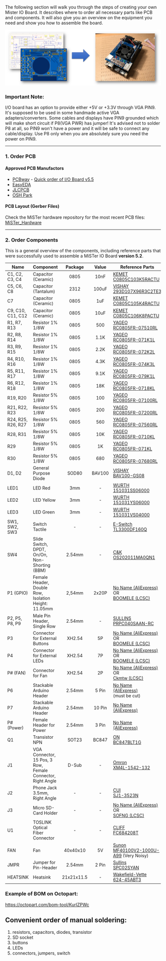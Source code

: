 The following section will walk you through the steps of creating your own Mister IO Board. It describes where to order all necessary parts like PCB and components. It will also give you an overview on the equipment you need and show you how to assemble the board.

![picture](pictures/IO_Board_DIY.png)

### Important Note:
I/O board has an option to provide either +5V or +3.3V through VGA PIN9. It's supposed to be used in some handmade active VGA adapters/converters. Some cables and displays have PIN9 grounded which will make short circuit if P8(VGA PWR) has jumper! It's advised not to solder P8 at all, so PIN9 won't have a power and it will be safe to connect any cable/display. Use P8 only when you are absolutely sure you need the power on PIN9.

------

### 1. Order PCB

#### Approved PCB Manufactors
  * [PCBway](https://www.pcbway.com/setinvite.aspx?inviteid=43024) - [Quick order of I/O Board v5.5](https://www.pcbway.com/project/shareproject/I_O_Board_v5_5_for_MiSTer.html)
  * [EasyEDA](https://easyeda.com/)
  * [JLCPCB](https://jlcpcb.com/)
  * [OSH Park](https://oshpark.com/)

#### PCB Layout (Gerber Files)
Check the MiSTer hardware repository for the most recent PCB files: [MiSTer_Hardware](https://github.com/MiSTer-devel/Hardware_MiSTer)


------

### 2. Order Components

This is a general overview of the components, including reference parts that were successfully used to assemble a MiSTer IO Board <b>version 5.2</b>.

| Name | Component | Package | Value | Reference Parts |
|---|---|:---:|:---:|---|
| C1, C2, C3, C4 | Capacitor (Ceramic) | 0805 | 10nF | [KEMET <br> C0805C103K5RACTU](https://www.digikey.com/products/en?keywords=399-1158-1-ND) |
| C5, C6, C8 | Capacitor (Tantalum) | 2312 | 100uF | [VISHAY <br> 293D107X96R3C2TE3](https://www.digikey.com/products/en?keywords=718-1058-1-ND) |
| C7 | Capacitor (Ceramic) | 0805 | 1uF | [KEMET <br> C0805C105K4RACTU](https://www.digikey.com/products/en?keywords=399-1284-1-ND) |
| C9, C10, C11, C12 | Capacitor (Ceramic) | 0805 | 10uF | [KEMET <br> C0805C106K8PACTU](https://www.digikey.com/products/en?keywords=399-4925-1-ND) |
| R1, R7, R13 | Resistor 1% 1/8W | 0805 | 500 | [YAGEO <br> RC0805FR-07510RL](https://www.digikey.com/products/en?keywords=311-510CRCT-ND) |
| R2, R8, R14 | Resistor 1% 1/8W | 0805 | 1.1K | [YAGEO <br> RC0805FR-071K1L](https://www.digikey.com/products/en?keywords=311-1.10KCRCT-ND) |
| R3, R9, R15 | Resistor 1% 1/8W | 0805 | 2.2K | [YAGEO <br> RC0805FR-072K2L](https://www.digikey.com/products/en?keywords=311-2.20KCRCT-ND) |
| R4, R10, R16 | Resistor 1% 1/8W | 0805 | 4.3K | [YAGEO <br> RC0805FR-074K3L](https://www.digikey.com/products/en?keywords=311-4.30KCRCT-ND) |
| R5, R11, R17 | Resistor 1% 1/8W | 0805 | 9.1K | [YAGEO <br> RC0805FR-079K1L](https://www.digikey.com/products/en?keywords=311-9.10KCRCT-ND) |
| R6, R12, R18 | Resistor 1% 1/8W | 0805 | 18K | [YAGEO <br> RC0805FR-0718KL](https://www.digikey.com/products/en?keywords=311-18.0KCRCT-ND) |
| R19, R20 | Resistor 5% 1/8W | 0805 | 100 | [YAGEO <br> RC0805FR-07100RL](https://www.digikey.com/products/en?keywords=311-100CRCT-ND) |
| R21, R22, R23 | Resistor 5% 1/8W | 0805 | 200 | [YAGEO <br> RC0805FR-07200RL](https://www.digikey.com/products/en?keywords=311-200CRCT-ND) |
| R24, R25, R26, R27 | Resistor 5% 1/8W | 0805 | 560 | [YAGEO <br> RC0805FR-07560RL](https://www.digikey.com/products/en?keywords=311-560CRCT-ND) |
| R28, R31 | Resistor 5% 1/8W | 0805 | 10K | [YAGEO <br> RC0805FR-0710KL](https://www.digikey.com/products/en?keywords=311-10.0KCRCT-ND) |
| R29 | Resistor 5% 1/8W | 0805 | 1K | [YAGEO <br> RC0805FR-071KL](https://www.digikey.com/products/en?keywords=311-1.00KCRCT-ND) |
| R30 | Resistor 5% 1/8W | 0805 | 680 | [YAGEO <br> RC0805FR-07680RL](https://www.digikey.com/products/en?keywords=311-680CRCT-ND) |
| D1, D2 | General Purpose Diode | SOD80 | BAV100 | [VISHAY <br> BAV100-GS08](https://www.digikey.com/products/en?keywords=BAV100-GS08CT-ND) |
| LED1 | LED Red | 3mm | - | [WURTH <br> 151031SS06000](https://www.digikey.com/products/en?keywords=732-5006-ND) |
| LED2 | LED Yellow | 3mm | - | [WURTH <br> 151031YS06000](https://www.digikey.com/products/en?keywords=732-5010-ND) |
| LED3 | LED Green | 3mm | - | [WURTH <br> 151031VS04000](https://www.digikey.com/products/en?keywords=732-5007-ND) |
| SW1, SW2, SW3 | Switch Tactile | - | - | [E-Switch <br> TL3300DF160Q](https://www.digikey.com/products/en?keywords=EG4906CT-ND) |
| SW4 | Slide Switch, DPDT, On/On, Non-Shorting (BBM) | 2.54mm | - | [C&K <br> OS202011MA0QN1](https://www.digikey.com/product-detail/en/c-k/OS202011MA0QN1/CKN9563-ND/1981434) |
| P1 (GPIO) | Female Header, Double Row, Isolation Height: 11.05mm | 2,54mm | 2x20P | [No Name (AliExpress)](https://www.aliexpress.com/item/5pcs-2-54-mm-0-10-Pitch-2x20-40-Position-Dual-Row-PCB-Female-Header-Through/32832362977.html)<br>OR<br>[BOOMELE (LCSC)](https://lcsc.com/product-detail/Female-Header_2-54mm-2-20P_C35165.html) |
| P2, P5, P8, P9 | Male Pin Header, Single Row | 2.54mm | - | [SULLINS <br> PRPC040SAAN-RC](https://www.digikey.com/products/en?keywords=S1011EC-40-ND) |
| P3 | Connector for External Buttons | XH2.54 | 5P | [No Name (AliExpress)](https://www.aliexpress.com/item/10pcs-lot-20cm-XH-red-white-ribbon-cable-dual-head-same-direction-XH2-54-2P-3P/32816833194.html)<br>OR<br>[BOOMELE (LCSC)](https://lcsc.com/product-detail/XH-Connectors_XH-5A-5P-pitch2-5mm-Straight-line_C2318.html) |
| P4 | Connector for External LEDs | XH2.54 | 7P | [No Name (AliExpress)](https://www.aliexpress.com/item/10pcs-lot-20cm-XH-red-white-ribbon-cable-dual-head-same-direction-XH2-54-2P-3P/32816833194.html)<br>OR<br>[BOOMELE (LCSC)](https://lcsc.com/product-detail/XH-Connectors_XH-7A-7P-pitch2-5mm-Straight-line_C10384.html) |
| P# (FAN) | Connector for Fan | XH2.54 | 2P | [No Name (AliExpress)](https://www.aliexpress.com/item/10pcs-lot-20cm-XH-red-white-ribbon-cable-dual-head-same-direction-XH2-54-2P-3P/32816833194.html)<br>OR<br>[Ckmtw (LCSC)](https://lcsc.com/product-detail/XH-Connectors_2501series-socket-1-2P-2-54mm-Curved-needle_C132478.html) |
| P6 | Stackable Arduino Header | 2.54mm | 5 Pin | [No Name <br> (AliExpress)](https://www.aliexpress.com/item/20-Pcs-Per-Lot-2-54mm-Pitch-6-Pin-Single-Row-Stackable-Shield-Female-Header-for/32273300535.html) <br> (must be cut) |
| P7 | Stackable Arduino Header | 2.54mm | 10 Pin | [No Name <br> (AliExpress)](https://www.aliexpress.com/item/20-Pcs-Per-Lot-2-54mm-Pitch-10-Pin-Single-Row-Stackable-Shield-Female-Header-for/32272959208.html) |
| P# (Power) | Female Header for Power  | 2.54mm | 3 Pin | [No Name <br> (AliExpress)](https://www.aliexpress.com/item/20-Pcs-Per-Lot-2-54mm-Pitch-3-Pin-Female-Single-Row-Straight-Header-Strip-PH/1798441671.html) |
| Q1 | Transistor NPN | SOT23 | BC847 | [ON <br> BC847BLT1G](https://www.digikey.com/products/en?keywords=BC847BLT1GOSCT-ND) |
| J1 | VGA Connector, 15 Pos, 3 Row, Female Connector, Right Angle | D-Sub | - | [Omron <br> XM4L-1542-132](https://www.digikey.com/product-detail/en/omron-electronics-inc-emc-div/XM4L-1542-132/OR1096-ND/1829580) |
| J2 | Phone Jack 3.5mm, Right Angle | - | - | [CUI <br> SJ1-3523N](https://www.digikey.com/products/en?keywords=CP1-3523N-ND) |
| J3 | Micro SD-Card Holder | - | - | [No Name (AliExpress)](https://www.aliexpress.com/item/10pcs-lot-9pin-Micro-SD-card-slot-connectors-size-14-15mm-TF-card-deck-fit-for/32763208642.html?spm=a2g0x.10010108.1000016.1.76105513wSfAxQ&isOrigTitle=true)<br>OR<br>[SOFNG (LCSC)](https://lcsc.com/product-detail/Card-Sockets_TF-015_C113206.html)|
| U1 | TOSLINK Optical Fiber Connector | - | - | [CLIFF <br> FC684208T](http://uk.rs-online.com/web/p/fibre-optic-connectors/8051677/) |
| FAN | Fan | 40x40x10 | 5V |  [Sunon <br> MF40100V2-1000U-A99](https://www.digikey.com/products/en?keywords=259-1795-ND) (Very Noisy) |
| JMPR | Jumper for Pin-Header | 2.54mm | 2 Pin |  [Sullins <br> SPC02SYAN](https://www.digikey.com/products/en?keywords=S9001-ND) |
| HEATSINK | Heatsink | 21x21x11.5 | - | [Wakefield-Vette <br> 624-45ABT3](https://www.digikey.com/products/en?keywords=345-1089-ND) |

### Example of BOM on Octopart:
https://octopart.com/bom-tool/KurIZPWc

## Convenient order of manual soldering:
1) resistors, capacitors, diodes, transistor
2) SD socket
3) buttons
4) LEDs
5) connectors, jumpers, switch


